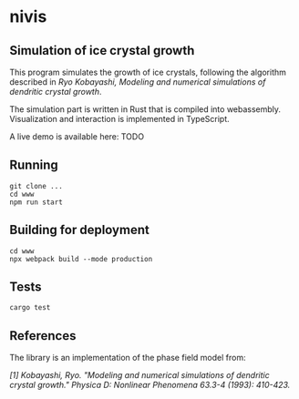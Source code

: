 # nivis
## Simulation of ice crystal growth 

This program simulates the growth of ice crystals, following the algorithm described in _Ryo Kobayashi, Modeling and numerical simulations of dendritic crystal growth_.

The simulation part is written in Rust that is compiled into webassembly. Visualization and interaction is implemented in TypeScript.

A live demo is available here: TODO

## Running

```
git clone ...
cd www
npm run start
```

## Building for deployment

```
cd www
npx webpack build --mode production
```

## Tests

```
cargo test
```

## References

The library is an implementation of the phase field model from:

_[1] Kobayashi, Ryo. "Modeling and numerical simulations of dendritic crystal growth." Physica D: Nonlinear Phenomena 63.3-4 (1993): 410-423._
